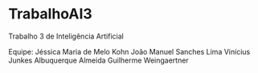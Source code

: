 # TrabalhoAI3
Trabalho 3 de Inteligência Artificial

Equipe:
Jéssica Maria de Melo Kohn
João Manuel Sanches Lima
Vinícius Junkes Albuquerque Almeida
Guilherme Weingaertner
